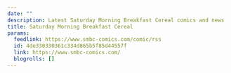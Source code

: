 ```yaml
---
date: ""
description: Latest Saturday Morning Breakfast Cereal comics and news
title: Saturday Morning Breakfast Cereal
params:
  feedlink: https://www.smbc-comics.com/comic/rss
  id: 4de330330361c334d865b5f85d44557f
  link: https://www.smbc-comics.com/
  blogrolls: []
---
```

